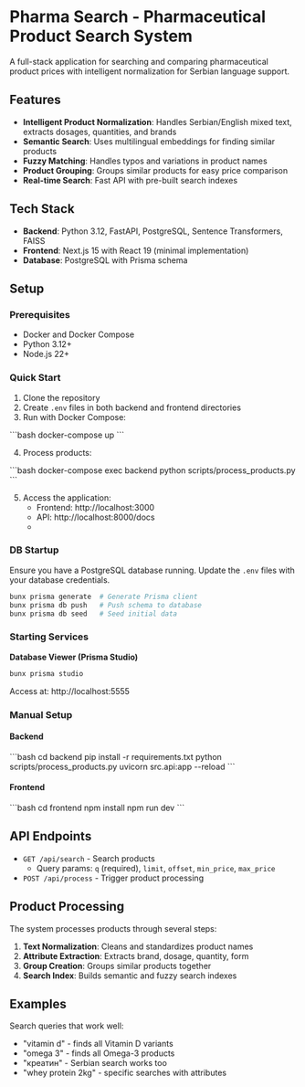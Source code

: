 # Pharma Search - Pharmaceutical Product Search System

A full-stack application for searching and comparing pharmaceutical product prices with intelligent normalization for Serbian language support.

## Features

- **Intelligent Product Normalization**: Handles Serbian/English mixed text, extracts dosages, quantities, and brands
- **Semantic Search**: Uses multilingual embeddings for finding similar products
- **Fuzzy Matching**: Handles typos and variations in product names
- **Product Grouping**: Groups similar products for easy price comparison
- **Real-time Search**: Fast API with pre-built search indexes

## Tech Stack

- **Backend**: Python 3.12, FastAPI, PostgreSQL, Sentence Transformers, FAISS
- **Frontend**: Next.js 15 with React 19 (minimal implementation)
- **Database**: PostgreSQL with Prisma schema

## Setup

### Prerequisites

- Docker and Docker Compose
- Python 3.12+
- Node.js 22+

### Quick Start

1. Clone the repository
2. Create `.env` files in both backend and frontend directories
3. Run with Docker Compose:

\`\`\`bash
docker-compose up
\`\`\`

4. Process products:

\`\`\`bash
docker-compose exec backend python scripts/process_products.py
\`\`\`

5. Access the application:
   - Frontend: http://localhost:3000
   - API: http://localhost:8000/docs
   - 
### DB Startup

Ensure you have a PostgreSQL database running. Update the `.env` files with your database credentials.
```bash
bunx prisma generate  # Generate Prisma client
bunx prisma db push   # Push schema to database
bunx prisma db seed   # Seed initial data
```

### Starting Services

**Database Viewer (Prisma Studio)**

```bash
bunx prisma studio
```

Access at: http://localhost:5555
### Manual Setup

#### Backend

\`\`\`bash
cd backend
pip install -r requirements.txt
python scripts/process_products.py
uvicorn src.api:app --reload
\`\`\`

#### Frontend

\`\`\`bash
cd frontend
npm install
npm run dev
\`\`\`

## API Endpoints

- `GET /api/search` - Search products
  - Query params: `q` (required), `limit`, `offset`, `min_price`, `max_price`
- `POST /api/process` - Trigger product processing

## Product Processing

The system processes products through several steps:

1. **Text Normalization**: Cleans and standardizes product names
2. **Attribute Extraction**: Extracts brand, dosage, quantity, form
3. **Group Creation**: Groups similar products together
4. **Search Index**: Builds semantic and fuzzy search indexes

## Examples

Search queries that work well:

- "vitamin d" - finds all Vitamin D variants
- "omega 3" - finds all Omega-3 products
- "креатин" - Serbian search works too
- "whey protein 2kg" - specific searches with attributes
